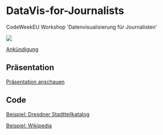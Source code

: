 DataVis-for-Journalists
=======================

CodeWeekEU Workshop 'Datenvisualisierung für Journalisten'

![](http://mechlab-engineering.de/wordpress/wp-content/uploads/2014/10/Headerimage-700x441.jpg)

[Ankündigung](http://mechlab-engineering.de/2014/10/codeweek-workshop-datenvisualisierung-fuer-journalisten/)

## Präsentation

[Präsentation anschauen](mechlab-academy.de/Workshops/Presentation-CodeWeek-DataVis-Journalists.html)

## Code

[Beispiel: Dresdner Stadtteilkatalog](http://nbviewer.ipython.org/github/MechLabEngineering/DataVis-for-Journalists/blob/master/Stadtteilkatalog2Grafik.ipynb)

[Beispiel: Wikipedia](http://nbviewer.ipython.org/github/MechLabEngineering/DataVis-for-Journalists/blob/master/Wikipedia2Grafik.ipynb)

